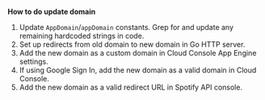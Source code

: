 **How to do update domain**

1. Update `AppDomain`/`appDomain` constants. Grep for and update any remaining hardcoded strings in code.
1. Set up redirects from old domain to new domain in Go HTTP server.
1. Add the new domain as a custom domain in Cloud Console App Engine settings.
1. If using Google Sign In, add the new domain as a valid domain in Cloud Console.
1. Add the new domain as a valid redirect URL in Spotify API console.
